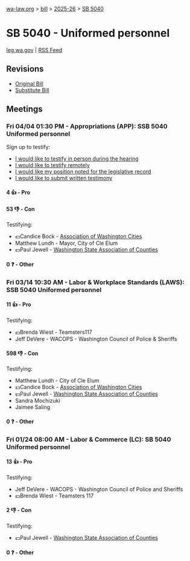 [wa-law.org](/) > [bill](/bill/) > [2025-26](/bill/2025-26/) > [SB 5040](/bill/2025-26/sb/5040/)

# SB 5040 - Uniformed personnel
[leg.wa.gov](https://app.leg.wa.gov/billsummary?BillNumber=5040&Year=2025&Initiative=false) | [RSS Feed](./rss.xml)

## Revisions
* [Original Bill](1/)
* [Substitute Bill](S/)

## Meetings
### Fri 04/04 01:30 PM - Appropriations (APP): SSB 5040 Uniformed personnel
Sign up to testify:
* [I would like to testify in person during the hearing](https://app.leg.wa.gov/csi/Testifier/Add?chamber=House&mId=33248&aId=166818&caId=26863&tId=1)
* [I would like to testify remotely](https://app.leg.wa.gov/csi/Testifier/Add?chamber=House&mId=33248&aId=166818&caId=26863&tId=2)
* [I would like my position noted for the legislative record](https://app.leg.wa.gov/csi/Testifier/Add?chamber=House&mId=33248&aId=166818&caId=26863&tId=3)
* [I would like to submit written testimony](https://app.leg.wa.gov/csi/Testifier/Add?chamber=House&mId=33248&aId=166818&caId=26863&tId=4)

#### 4 👍 - Pro

#### 53 👎 - Con
Testifying:
* 💵Candice Bock - [Association of Washington Cities](/org/association_of_washington_cities/)
* Matthew Lundh - Mayor, City of Cle Elum
* 💵Paul Jewell - [Washington State Association of Counties](/org/washington_state_association_of_counties/)

#### 0 ❓ - Other

### Fri 03/14 10:30 AM - Labor & Workplace Standards (LAWS): SSB 5040 Uniformed personnel
#### 11 👍 - Pro
Testifying:
* 💵Brenda Wiest - Teamsters117
* Jeff DeVere - WACOPS - Washington Council of Police & Sheriffs

#### 598 👎 - Con
Testifying:
* Matthew Lundh - City of Cle Elum
* 💵Candice Bock - [Association of Washington Cities](/org/association_of_washington_cities/)
* 💵Paul Jewell - [Washington State Association of Counties](/org/washington_state_association_of_counties/)
* Sandra Mochizuki
* Jaimee Saling

#### 0 ❓ - Other

### Fri 01/24 08:00 AM - Labor & Commerce (LC): SB 5040 Uniformed personnel
#### 13 👍 - Pro
Testifying:
* Jeff DeVere - WACOPS - Washington Council of Police and Sheriffs
* 💵Brenda Wiest - Teamsters 117

#### 2 👎 - Con
Testifying:
* 💵Paul Jewell - [Washington State Association of Counties](/org/washington_state_association_of_counties/)

#### 0 ❓ - Other
